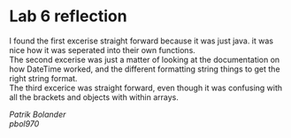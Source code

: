 # Lab 6 reflection

  
I found the first excerise straight forward because it was just java. it was nice how it was seperated into their own functions. 
<br>
The second excerise was just a matter of looking at the documentation on how DateTime worked, and the different formatting string things to get the right string format.
<br>
The third excerice was straight forward, even though it was confusing with all the brackets and objects with within arrays.
<br>

_Patrik Bolander_<br>
_pbol970_
